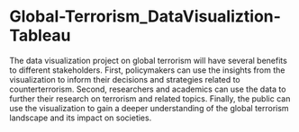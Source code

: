 # Global-Terrorism_DataVisualiztion-Tableau
The data visualization project on global terrorism will have several benefits to different stakeholders. First, policymakers can use the insights from the visualization to inform their decisions and strategies related to counterterrorism. Second, researchers and academics can use the data to further their research on terrorism and related topics. Finally, the public can use the visualization to gain a deeper understanding of the global terrorism landscape and its impact on societies.
